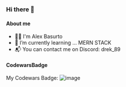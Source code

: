### Hi there 👋

#### About me
- 🧑‍💻 I'm Alex Basurto
- 🌱 I’m currently learning ... MERN STACK
- 📬 You can contact me on Discord: drek_89

#### CodewarsBadge
My Codewars Badge:
![image](https://www.codewars.com/users/alexBasurto/badges/small)

